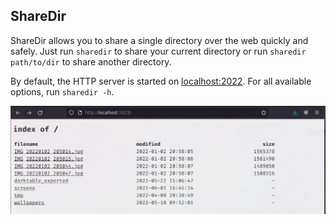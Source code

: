 
## ShareDir

ShareDir allows you to share a single directory over the web quickly and safely. Just run `sharedir` to share your current directory or run `sharedir path/to/dir` to share another directory.

By default, the HTTP server is started on [localhost:2022](localhost:2022). For all available options, run `sharedir -h`.

![example](example.png "example")


